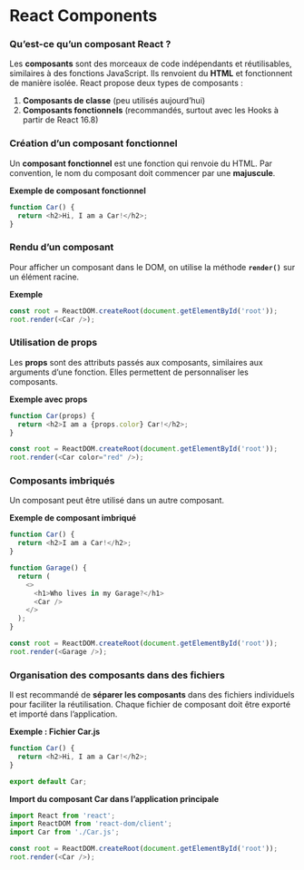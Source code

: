 # React Components

### Qu’est-ce qu’un composant React ?  
Les **composants** sont des morceaux de code indépendants et réutilisables, similaires à des fonctions JavaScript. Ils renvoient du **HTML** et fonctionnent de manière isolée. React propose deux types de composants :  

1. **Composants de classe** (peu utilisés aujourd’hui)  
2. **Composants fonctionnels** (recommandés, surtout avec les Hooks à partir de React 16.8)  

### Création d’un composant fonctionnel  
Un **composant fonctionnel** est une fonction qui renvoie du HTML. Par convention, le nom du composant doit commencer par une **majuscule**.

**Exemple de composant fonctionnel**  
```javascript
function Car() {
  return <h2>Hi, I am a Car!</h2>;
}
```

### Rendu d’un composant  
Pour afficher un composant dans le DOM, on utilise la méthode **`render()`** sur un élément racine.

**Exemple**  
```javascript
const root = ReactDOM.createRoot(document.getElementById('root'));
root.render(<Car />);
```

### Utilisation de props  
Les **props** sont des attributs passés aux composants, similaires aux arguments d’une fonction. Elles permettent de personnaliser les composants.

**Exemple avec props**  
```javascript
function Car(props) {
  return <h2>I am a {props.color} Car!</h2>;
}

const root = ReactDOM.createRoot(document.getElementById('root'));
root.render(<Car color="red" />);
```

### Composants imbriqués  
Un composant peut être utilisé dans un autre composant.

**Exemple de composant imbriqué**  
```javascript
function Car() {
  return <h2>I am a Car!</h2>;
}

function Garage() {
  return (
    <>
      <h1>Who lives in my Garage?</h1>
      <Car />
    </>
  );
}

const root = ReactDOM.createRoot(document.getElementById('root'));
root.render(<Garage />);
```

### Organisation des composants dans des fichiers  
Il est recommandé de **séparer les composants** dans des fichiers individuels pour faciliter la réutilisation. Chaque fichier de composant doit être exporté et importé dans l’application.  

**Exemple : Fichier Car.js**  
```javascript
function Car() {
  return <h2>Hi, I am a Car!</h2>;
}

export default Car;
```

**Import du composant Car dans l’application principale**  
```javascript
import React from 'react';
import ReactDOM from 'react-dom/client';
import Car from './Car.js';

const root = ReactDOM.createRoot(document.getElementById('root'));
root.render(<Car />);
```  